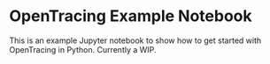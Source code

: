 # OpenTracing Example Notebook

This is an example Jupyter notebook to show how to get started with OpenTracing in Python. Currently a WIP.
